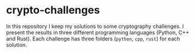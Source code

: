 # crypto-challenges

In this repository I keep my solutions to some cryptography challenges. I present the results in three different programming languages (Python, C++ and Rust). Each challenge has three folders (`python`, `cpp`, `rust`) for each solution. 
